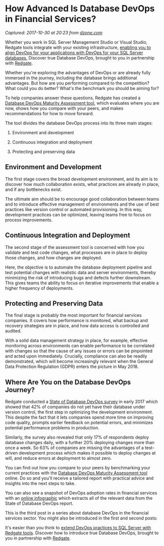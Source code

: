 # How Advanced Is Database DevOps in Financial Services?

_Captured: 2017-10-30 at 20:23 from [dzone.com](https://dzone.com/articles/how-advanced-is-database-devops-in-financial-servi?edition=334817&utm_source=Daily%20Digest&utm_medium=email&utm_campaign=Daily%20Digest%202017-10-30)_

Whether you work in SQL Server Management Studio or Visual Studio, Redgate tools integrate with your existing infrastructure, [enabling you to align DevOps for your applications with DevOps for your SQL Server databases.](https://dzone.com/go?i=188128&u=http%3A%2F%2Fwww.red-gate.com%2Fsolutions%2Fdatabase-devops%2F%3Futm_source%3Ddzone%26utm_medium%3Ddisplayad%26utm_content%3Ddbdevops_keep%26utm_campaign%3Dsqltoolbelt%26utm_term%3Dtextad-25667) Discover true Database DevOps, brought to you in partnership with [Redgate](https://dzone.com/go?i=188128&u=http%3A%2F%2Fwww.red-gate.com%2Fsolutions%2Fdatabase-devops%2F%3Futm_source%3Ddzone%26utm_medium%3Ddisplayad%26utm_content%3Ddbdevops_keep%26utm_campaign%3Dsqltoolbelt%26utm_term%3Dtextad-25667).

Whether you're exploring the advantages of DevOps or are already fully immersed in the journey, including the database brings additional advantages. But how are you performing compared to the competition? What could you do better? What's the benchmark you should be aiming for?

To help companies answer these questions, Redgate has created a [Database DevOps Maturity Assessment tool](https://www.red-gate.com/solutions/database-devops/maturity-assessment), which evaluates where you are now, shows how you compare with your peers, and makes recommendations for how to move forward.

The tool divides the database DevOps process into its three main stages:

  1. Environment and development

  2. Continuous integration and deployment

  3. Protecting and preserving data

## **Environment and Development**

The first stage covers the broad development environment, and its aim is to discover how much collaboration exists, what practices are already in place, and if any bottlenecks exist.

The ultimate aim should be to encourage good collaboration between teams and to introduce effective management of environments and the use of best practices like version control or automated provisioning. In this way, development practices can be optimized, leaving teams free to focus on process improvements.

## **Continuous Integration and Deployment**

The second stage of the assessment tool is concerned with how you validate and test code changes, what processes are in place to deploy those changes, and how changes are deployed.

Here, the objective is to automate the database deployment pipeline and test potential changes with realistic data and server environments, thereby minimizing the risk of introducing bugs and defects further downstream. This gives teams the ability to focus on iterative improvements that enable a higher frequency of deployments.

## **Protecting and Preserving Data**

The final stage is probably the most important for financial services companies. It covers how performance is monitored, what backup and recovery strategies are in place, and how data access is controlled and audited.

With a solid data management strategy in place, for example, effective monitoring across environments can enable performance to be correlated with changes so that the cause of any issues or errors can be pinpointed and acted upon immediately. Crucially, compliance can also be readily demonstrated, which will become increasingly relevant when the General Data Protection Regulation (GDPR) enters the picture in May 2018.

## **Where Are You on the Database DevOps Journey?**

Redgate conducted a [State of Database DevOps survey](https://www.red-gate.com/solutions/database-devops/report) in early 2017 which showed that 42% of companies do not yet have their database under version control, the first step in optimizing the development environment. This despite the fact that it lets companies spend more time on improving code quality, prompts earlier feedback on potential errors, and minimizes potential performance problems in production.

Similarly, the survey also revealed that only 17% of respondents deploy database changes daily, with a further 20% deploying changes more than once a week. So 63% of companies are missing the advantages of a test-driven development process which makes it possible to deploy changes at will, and reduce errors at deployment to almost zero.

You can find out how you compare to your peers by benchmarking your current practices with the [Database DevOps Maturity Assessment tool](https://www.red-gate.com/solutions/database-devops/maturity-assessment) online. Do so and you'll receive a tailored report with practical advice and insights into the next steps to take.

You can also see a snapshot of DevOps adoption rates in financial services with an [online infographic](https://www.red-gate.com/solutions/database-devops/entrypage/database-devops-in-financial-services) which extracts all of the relevant data from the State of Database DevOps report.

This is the third post in a series about database DevOps in the financial services sector. You might also be introduced in the first and second posts:

It's easier than you think to [extend DevOps practices to SQL Server with Redgate tools](https://dzone.com/go?i=188129&u=http%3A%2F%2Fwww.red-gate.com%2Fsolutions%2Fdatabase-devops%2F%3Futm_source%3Ddzone%26utm_medium%3Ddisplayad%26utm_content%3Ddbdevops_keep%26utm_campaign%3Dsqltoolbelt%26utm_term%3Dtextad-25673). Discover how to introduce true Database DevOps, brought to you in partnership with [Redgate](https://dzone.com/go?i=188129&u=http%3A%2F%2Fwww.red-gate.com%2Fsolutions%2Fdatabase-devops%2F%3Futm_source%3Ddzone%26utm_medium%3Ddisplayad%26utm_content%3Ddbdevops_keep%26utm_campaign%3Dsqltoolbelt%26utm_term%3Dtextad-25673).
